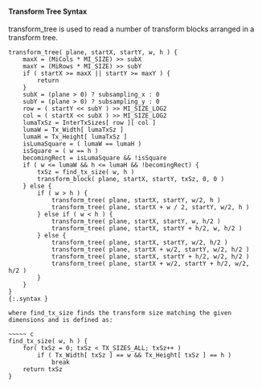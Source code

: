 #### Transform Tree Syntax

transform_tree is used to read a number of transform blocks arranged in a transform tree.

~~~~~
transform_tree( plane, startX, startY, w, h ) {
    maxX = (MiCols * MI_SIZE) >> subX
    maxY = (MiRows * MI_SIZE) >> subY
    if ( startX >= maxX || startY >= maxY ) {
        return
    }
    subX = (plane > 0) ? subsampling_x : 0
    subY = (plane > 0) ? subsampling_y : 0
    row = ( startY << subY ) >> MI_SIZE_LOG2
    col = ( startX << subX ) >> MI_SIZE_LOG2
    lumaTxSz = InterTxSizes[ row ][ col ]
    lumaW = Tx_Width[ lumaTxSz ]
    lumaH = Tx_Height[ lumaTxSz ]
    isLumaSquare = ( lumaW == lumaH )
    isSquare = ( w == h )
    becomingRect = isLumaSquare && !isSquare
    if ( w <= lumaW && h <= lumaH && !becomingRect) {
        txSz = find_tx_size( w, h )
        transform_block( plane, startX, startY, txSz, 0, 0 )
    } else {
        if ( w > h ) {
            transform_tree( plane, startX, startY, w/2, h )
            transform_tree( plane, startX + w / 2, startY, w/2, h )
        } else if ( w < h ) {
            transform_tree( plane, startX, startY, w, h/2 )
            transform_tree( plane, startX, startY + h/2, w, h/2 )
        } else {
            transform_tree( plane, startX, startY, w/2, h/2 )
            transform_tree( plane, startX + w/2, startY, w/2, h/2 )
            transform_tree( plane, startX, startY + h/2, w/2, h/2 )
            transform_tree( plane, startX + w/2, startY + h/2, w/2, h/2 )
        }
    }
}
{:.syntax }

where find_tx_size finds the transform size matching the given dimensions and is defined as:

~~~~~ c
find_tx_size( w, h ) {
    for( txSz = 0; txSz < TX_SIZES_ALL; txSz++ )
        if ( Tx_Width[ txSz ] == w && Tx_Height[ txSz ] == h )
            break
    return txSz
}
~~~~~
